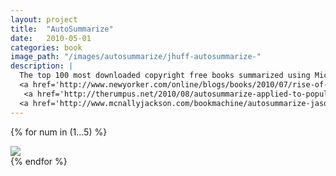 ```yaml
---
layout: project
title:  "AutoSummarize"
date:   2010-05-01
categories: book 
image_path: "/images/autosummarize/jhuff-autosummarize-"
description: |
  The top 100 most downloaded copyright free books summarized using Microsoft Word 2008’s AutoSummarize 10-sentence function and organized alphabetically. "Word has examined the document and picked the sentences most relevant to the main theme." ~ Word 2008<br>
  <a href='http://www.newyorker.com/online/blogs/books/2010/07/rise-of-the-literature-machines.html'>Mentioned in the <em>New Yorker</em></a>,
   <a href='http://therumpus.net/2010/08/autosummarize-applied-to-popular-works/'>Mentioned on <em>The Rumpus</em></a><br>
  <a href='http://www.mcnallyjackson.com/bookmachine/autosummarize-jason-huff'>Available at McNally Jackson</a>
---
```


{% for num in (1...5) %}
<div>
    <img class="mb3" src="{{ page.image_path }}{{ num }}.jpg" />
</div>
{% endfor %}

